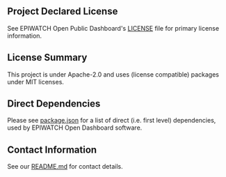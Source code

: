 ## Project Declared License

See EPIWATCH Open Public Dashboard's [LICENSE](LICENSE) file for primary license information.

## License Summary

This project is under Apache-2.0 and uses (license compatible) packages under MIT licenses.

## Direct Dependencies

Please see [package.json](package.json) for a list of direct (i.e. first level) dependencies, used by EPIWATCH Open Dashboard software.

## Contact Information

See our [README.md](README.md) for contact details.
